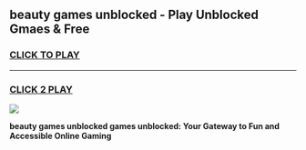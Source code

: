 
## beauty games unblocked - Play Unblocked Gmaes & Free
<h3>
<a href="https://premium.freeplayer.one?title=beauty_games_unblocked&ref=19F">CLICK TO PLAY</a></h3>
<hr>

<h3>
<a href="https://premium.freeplayer.one?title=beauty_games_unblocked&ref=19F">CLICK 2 PLAY</a>
  
</h3>

<a href="https://premium.freeplayer.one?title=beauty_games_unblocked&ref=19F/"><img src="https://clearcache.store/games.png"></a>


**beauty games unblocked games unblocked: Your Gateway to Fun and Accessible Online Gaming**
